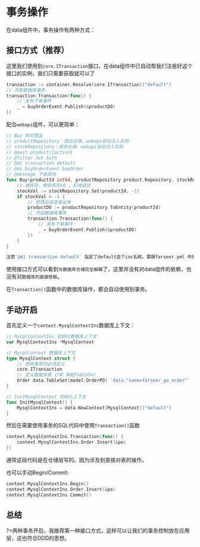# 事务操作

在data组件中，事务操作有两种方式：

## 接口方式（推荐）
这里我们使用到`core.ITransaction`接口，在data组件中已自动帮我们注册好这个接口的实例，我们只需要获取就可以了

```go
transaction := container.Resolve[core.ITransaction]("default")
// 开启数据库事务
transaction.Transaction(func() {
    // 发布下单事件
    _ = buyOrderEvent.Publish(&productDO)
})
```
配合`webapi`组件，可以更简单：
```go
// Buy 购买商品
// productRepository：商品仓储，webapi自动注入实例
// stockRepository：库存仓储，webapi自动注入实例
// @post product/{action}
// @filter Jwt Auth
// @di transaction default
// @di buyOrderEvent buyOrder
// @message 下单成功
func Buy(productId int64, productRepository product.Repository, stockRepository stock.Repository, transaction core.ITransaction, buyOrderEvent core.IEvent) {
	// 减库存，剩余库存>0 ，扣减成功
	stockVal := stockRepository.Set(productId, -1)
	if stockVal > -1 {
		// 把商品信息查出来
		productDO := productRepository.ToEntity(productId)
		// 开启数据库事务
		transaction.Transaction(func() {
			// 发布下单事件
			_ = buyOrderEvent.Publish(&productDO)
		})
	}
}

注意`@di transaction default` 指定了default这个ioc名称。需跟farseer.yml 中的Database.default名称一致。
```

使用接口方式可以看到`与数据库仓储完全解耦`了，这里并没有对data组件的依赖，也没有对`数据库的直接依赖`。

在`Transaction()`函数中的数据库操作，都会自动使用到事务。

## 手动开启

首先定义一个`context.MysqlContextIns`数据库上下文：
```go
// MysqlContextIns 初始化数据库上下文
var MysqlContextIns *MysqlContext

// MysqlContext 数据库上下文
type MysqlContext struct {
	// 使用事务时必须定义
	core.ITransaction
	// 定义数据库表 订单 映射TableSet
	Order data.TableSet[model.OrderPO] `data:"name=farseer_go_order"`
}

// InitMysqlContext 初始化上下文
func InitMysqlContext() {
	MysqlContextIns = data.NewContext[MysqlContext]("default")
}
```

然后在需要使用事务的SQL代码中使用`Transaction()`函数
```go
context.MysqlContextIns.Transaction(func() {
    context.MysqlContextIns.Order.Insert(&po)
})
```
通常这段代码是在仓储层写的。因为涉及到直接对表的操作。

也可以手动Begin/Commit:
```go
context.MysqlContextIns.Begin()
context.MysqlContextIns.Order.Insert(&po)
context.MysqlContextIns.Commit()
```

## 总结
?>两种事务开启，我推荐第一种接口方式，这样可以让我们的事务控制放在应用层，这也符合DDD的思想。